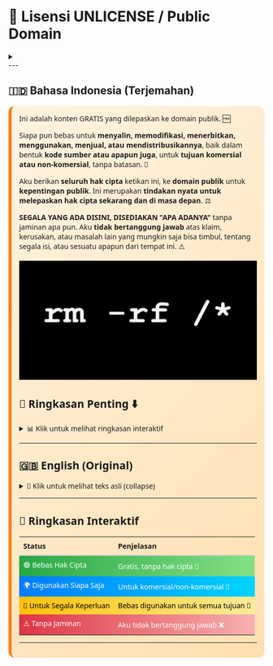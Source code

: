 [](https://frijal.github.io/index.html)

# 🌟 Lisensi UNLICENSE / Public Domain
<details>
<summary></summary> [![License: Unlicense](https://img.shields.io/badge/License-Unlicense-blue?logo=open-source-initiative&logoColor=white)](#readme)
[![Free 100%](https://img.shields.io/badge/Free-100%25-brightgreen?logo=opensourceinitiative&logoColor=white)](#readme)
[![HTTPS Enabled](https://img.shields.io/badge/HTTPS-Enabled-blue?logo=letsencrypt&logoColor=white)](#readme)
[![Public Domain](https://img.shields.io/badge/Public%20Domain-Yes-orange?logo=creative-commons&logoColor=white)](#readme)
[![Open Source](https://img.shields.io/badge/Open%20Source-Yes-blue?logo=github&logoColor=white)](#readme)
[![Website](https://img.shields.io/badge/Website-Live-2ea44f?logo=google-chrome&logoColor=white)](https://frijal.github.io)
[![Gist](https://img.shields.io/badge/Gist-Available-black?logo=github&logoColor=white)](https://gist.github.com/frijal)

[![Gemini](https://img.shields.io/badge/Gemini-Yes-blueviolet?logo=google&logoColor=white)](#readme)
[![ChatGPT](https://img.shields.io/badge/ChatGPT-Yes-blue?logo=openai&logoColor=white)](#readme)
[![Copilot](https://img.shields.io/badge/Copilot-Yes-purple?logo=github&logoColor=white)](#readme)
[![artikelx > artikel](https://github.com/frijal/frijal.github.io/actions/workflows/modif-artikelX-artikel.yml/badge.svg?branch=main&logo=githubactions&logoColor=white)](https://github.com/frijal/frijal.github.io/actions/workflows/modif-artikelX-artikel.yml)
[![Generator](https://github.com/frijal/frijal.github.io/actions/workflows/generate-json-xml.yml/badge.svg?branch=main&logo=githubactions&logoColor=white)](https://github.com/frijal/frijal.github.io/actions/workflows/generate-json-xml.yml)

[![Google Drive](https://img.shields.io/badge/Google%20Drive-Available-34A853?logo=googledrive&logoColor=white)](#readme)
[![GitHub Pages](https://img.shields.io/badge/GitHub%20Pages-Yes-blue?logo=github&logoColor=white)](#readme)
[![Release Continuous](https://img.shields.io/badge/Release-Continuous-orange?logo=github&logoColor=white)](#readme)
[![Last Commit](https://img.shields.io/github/last-commit/frijal/frijal.github.io?logo=github&logoColor=white)](#readme)
[![HTML Count](https://img.shields.io/endpoint?url=https://frijal.github.io/ext/html_count_badge.json&logo=html5&logoColor=white)](#readme)
[![JPG Count](https://img.shields.io/endpoint?url=https://frijal.github.io/ext/jpg_count_badge.json&logo=file&logoColor=white)](#readme)

[![Heroku](https://img.shields.io/badge/Heroku-Yes-430098?logo=heroku&logoColor=white)](#readme)
[![Aria2](https://img.shields.io/badge/Aria2-Yes-green?logo=aria2&logoColor=white)](#readme)
[![GitHub Actions](https://img.shields.io/badge/GitHub%20Actions-Yes-2088FF?logo=githubactions&logoColor=white)](#readme)
[![GitHub Bot](https://img.shields.io/badge/GitHub%20Bot-Active-blue?logo=github&logoColor=white)](#readme)
[![GitHub Cron](https://img.shields.io/badge/GitHub%20Cron-Scheduled-2f363d?logo=github&logoColor=white)](#readme)
[![Action User](https://img.shields.io/badge/Action%20User-Yes-orange?logo=github&logoColor=white)](#readme)
[![Codespaces](https://img.shields.io/badge/Codespaces-Ready-2f363d?logo=github&logoColor=white)](#readme)

[![HTML5](https://img.shields.io/badge/HTML5-Yes-orange?logo=html5&logoColor=white)](#readme)
[![JavaScript](https://img.shields.io/badge/JavaScript-Yes-yellow?logo=javascript&logoColor=black)](#readme)
[![CSS3](https://img.shields.io/badge/CSS3-Yes-blue?logo=css3&logoColor=white)](#readme)
[![Node.js](https://img.shields.io/badge/Node.js-Yes-339933?logo=node.js&logoColor=white)](#readme)
[![npm](https://img.shields.io/badge/npm-Yes-CB3837?logo=npm&logoColor=white)](#readme)
[![pipx](https://img.shields.io/badge/pipx-Yes-3776AB?logo=python&logoColor=white)](#readme)
[![pnpm](https://img.shields.io/badge/pnpm-Yes-F69220?logo=pnpm&logoColor=white)](#readme)
[![Markdown](https://img.shields.io/badge/Markdown-Yes-000000?logo=markdown&logoColor=white)](#readme)
[![YAML](https://img.shields.io/badge/YAML-Yes-6f9eaf?logo=yaml&logoColor=white)](#readme)
[![JSON](https://img.shields.io/badge/JSON-Yes-000000?logo=json&logoColor=white)](#readme)
[![XML](https://img.shields.io/badge/XML-Yes-orange?logo=w3c&logoColor=white)](#readme)

[![Twitter/X](https://img.shields.io/badge/Twitter-frijal-000000?logo=x&logoColor=white)](https://twitter.com/frijal)
[![LinkedIn](https://img.shields.io/badge/LinkedIn-frijal-0A66C2?logo=linkedin&logoColor=white)](https://www.linkedin.com/in/frijal)
[![Facebook](https://img.shields.io/badge/Facebook-frijal-1877F2?logo=facebook&logoColor=white)](https://facebook.com/frijal)
[![Threads](https://img.shields.io/badge/Threads-frijal-000000?logo=threads&logoColor=white)](https://www.threads.net/@frijal)
[![TikTok](https://img.shields.io/badge/TikTok-@gibah.dilarang-000000?logo=tiktok&logoColor=white)](https://www.tiktok.com/@gibah.dilarang)
[![Instagram](https://img.shields.io/badge/Instagram-frijal-E4405F?logo=instagram&logoColor=white)](https://instagram.com/frijal)
</details>
---

## 🇮🇩 Bahasa Indonesia (Terjemahan)

<div style="background: linear-gradient(135deg, #fff3e0, #ffe0b2); padding: 15px; border-radius: 12px; border-left: 6px solid #fd7e14; font-family: 'Segoe UI', sans-serif; margin-top:10px;">
Ini adalah konten GRATIS yang dilepaskan ke domain publik. 🆓

Siapa pun bebas untuk <strong>menyalin, memodifikasi, menerbitkan, menggunakan, menjual, atau mendistribusikannya</strong>, baik dalam bentuk <strong>kode sumber atau apapun juga</strong>, untuk <strong>tujuan komersial atau non-komersial</strong>, tanpa batasan. 🔄

Aku berikan <strong>seluruh hak cipta</strong> ketikan ini, ke <strong>domain publik</strong> untuk <strong>kepentingan publik</strong>.
Ini merupakan <strong>tindakan nyata untuk melepaskan hak cipta sekarang dan di masa depan</strong>. ⚖️

<strong>SEGALA YANG ADA DISINI, DISEDIAKAN "APA ADANYA"</strong> tanpa jaminan apa pun.
Aku <strong>tidak bertanggung jawab</strong> atas klaim, kerusakan, atau masalah lain yang mungkin saja bisa timbul, tentang segala isi, atau sesuatu apapun dari tempat ini. ⚠️

<div align=center>

![thumbnail](/thumbnail.jpg?raw=true)

</div>

## 📝 Ringkasan Penting ⬇️

<details>
<summary>📊 Klik untuk melihat ringkasan interaktif</summary>

<div style="display: flex; flex-direction: column; gap: 12px; margin-top: 10px;">

<div style="background: linear-gradient(90deg, #28a745, #85e085); padding: 12px; border-radius: 10px; font-weight: bold; color: white; transition: transform 0.3s;" onmouseover="this.style.transform='scale(1.03)'" onmouseout="this.style.transform='scale(1)'">
🟢 Bebas Hak Cipta: Kode ini gratis dan tidak dibebani hak cipta. 🎉
</div>

<div style="background: linear-gradient(90deg, #007BFF, #00d4ff); padding: 12px; border-radius: 10px; font-weight: bold; color: white; transition: transform 0.3s;" onmouseover="this.style.transform='scale(1.03)'" onmouseout="this.style.transform='scale(1)'">
🌐 Bebas Digunakan Siapa Saja: Siapa pun boleh menyalin, memodifikasi, menerbitkan, menggunakan, menjual, atau mendistribusikan kode ini. 🤝
</div>

<div style="background: linear-gradient(90deg, #ffc107, #ffec99); padding: 12px; border-radius: 10px; font-weight: bold; color: black; transition: transform 0.3s;" onmouseover="this.style.transform='scale(1.03)'" onmouseout="this.style.transform='scale(1)'">
🎯 Untuk Segala Keperluan: Bisa digunakan untuk tujuan komersial atau non-komersial, tanpa batasan. 🚀
</div>

<div style="background: linear-gradient(90deg, #dc3545, #f8b0b0); padding: 12px; border-radius: 10px; font-weight: bold; color: white; transition: transform 0.3s;" onmouseover="this.style.transform='scale(1.03)'" onmouseout="this.style.transform='scale(1)'">
⚠️ Tanpa Jaminan: Disediakan "APA ADANYA". Aku tidak bertanggung jawab atas klaim, kerusakan, atau jika ada terjadi sesuatu yang lainnya. ❌
</div>

</div>

</details>

---

## 🇬🇧 English (Original)

<details>
<summary>📖 Klik untuk melihat teks asli (collapse)</summary>

<div style="background: linear-gradient(135deg, #e0f7fa, #b2ebf2); padding: 15px; border-radius: 12px; border-left: 6px solid #007BFF; font-family: 'Segoe UI', sans-serif; margin-top:10px;">
This is free and unencumbered software released into the public domain. 🆓

Anyone is free to <strong>copy, modify, publish, use, compile, sell, or distribute</strong> this software, either in source code form or as a compiled binary, for <strong>any purpose</strong>, commercial or non-commercial, and by any means. 🔄

In jurisdictions that recognize copyright laws, the author(s) dedicate <strong>all copyright interest to the public domain</strong>. This is done <strong>for the benefit of the public</strong>, not heirs or successors. This dedication <strong>perpetually relinquishes all present and future rights</strong> under copyright law. ⚖️

<strong>THE SOFTWARE IS PROVIDED "AS IS"</strong> without warranty of any kind, express or implied. Authors are <strong>not liable</strong> for any claims, damages, or issues arising from the use of this software. ⚠️

</div>

</details>

---

## 🚀 Ringkasan Interaktif

<table style="width:100%; border-collapse: collapse; text-align: left; margin-top:10px;">
<tr>
<th style="padding: 8px; border-bottom: 2px solid #ccc;">Status</th>
<th style="padding: 8px; border-bottom: 2px solid #ccc;">Penjelasan</th>
</tr>
<tr style="background: linear-gradient(90deg, #28a745, #85e085); color:white;" title="Bebas Hak Cipta 🎉">
<td style="padding: 8px;">🟢 Bebas Hak Cipta</td>
<td style="padding: 8px;">Gratis, tanpa hak cipta 🎉</td>
</tr>
<tr style="background: linear-gradient(90deg, #007BFF, #00d4ff); color:white;" title="Digunakan Siapa Saja 🤝">
<td style="padding: 8px;">🌍 Digunakan Siapa Saja</td>
<td style="padding: 8px;">Untuk komersial/non-komersial 🤝</td>
</tr>
<tr style="background: linear-gradient(90deg, #ffc107, #ffec99); color:black;" title="Untuk Segala Keperluan 🚀">
<td style="padding: 8px;">🎯 Untuk Segala Keperluan</td>
<td style="padding: 8px;">Bebas digunakan untuk semua tujuan 🚀</td>
</tr>
<tr style="background: linear-gradient(90deg, #dc3545, #f8b0b0); color:white;" title="Tanpa Jaminan ❌">
<td style="padding: 8px;">⚠️ Tanpa Jaminan</td>
<td style="padding: 8px;">Aku tidak bertanggung jawab ❌</td>
</tr>
</table>

---
